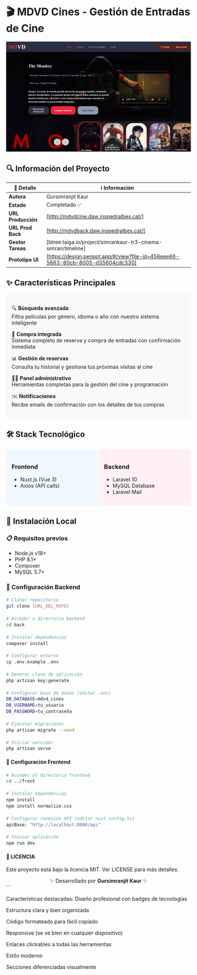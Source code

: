 # 🎬 MDVD Cines - Gestión de Entradas de Cine

![alt text](image.png)

## 🔍 Información del Proyecto

| 📌 Detalle          | ℹ️ Información |
|--------------------|---------------|
| **Autora**         | Gursimranjit Kaur |
| **Estado**         | Completado ✅ |
| **URL Producción** | [http://mdvdcine.daw.inspedralbes.cat/] |
| **URL Prod  Back** | [http://mdvdback.daw.inspedralbes.cat/] |
| **Gestor Tareas**  | [btree.taiga.io/project/simrankaur-tr3-cinema-simran/timeline] |
| **Prototipo UI**   | [https://design.penpot.app/#/view?file-id=456eee66-5663-80cb-8005-d35604cdc330] |

## ✨ Características Principales

<div style="background: #f8f9fa; padding: 15px; border-radius: 10px; margin: 15px 0;">
  
🔍 **Búsqueda avanzada**  
Filtra películas por género, idioma o año con nuestro sistema inteligente

🛒 **Compra integrada**  
Sistema completo de reserva y compra de entradas con confirmación inmediata

📊 **Gestión de reservas**  
Consulta tu historial y gestiona tus próximas visitas al cine

👨‍💼 **Panel administrativo**  
Herramientas completas para la gestión del cine y programación

✉️ **Notificaciones**  
Recibe emails de confirmación con los detalles de tus compras

</div>

## 🛠 Stack Tecnológico

<div style="display: flex; justify-content: space-between; margin: 20px 0;">

<div style="width: 48%; background: #f0f8ff; padding: 15px; border-radius: 10px;">

### **Frontend**
- Nuxt.js (Vue 3)
- Axios (API calls)

</div>

<div style="width: 48%; background: #fff0f5; padding: 15px; border-radius: 10px;">

### **Backend**
- Laravel 10
- MySQL Database
- Laravel Mail

</div>

</div>

## 🚀 Instalación Local

### 📋 Requisitos previos
- Node.js v18+
- PHP 8.1+
- Composer
- MySQL 5.7+

### 🔧 Configuración Backend

```bash
# Clonar repositorio
git clone [URL_DEL_REPO]

# Acceder a directorio backend
cd back

# Instalar dependencias
composer install

# Configurar entorno
cp .env.example .env

# Generar clave de aplicación
php artisan key:generate

# Configurar base de datos (editar .env)
DB_DATABASE=mdvd_cines
DB_USERNAME=tu_usuario
DB_PASSWORD=tu_contraseña

# Ejecutar migraciones
php artisan migrate --seed

# Iniciar servidor
php artisan serve
```

#### 🔧 Configuración Frontend

```bash
# Acceder al directorio frontend
cd ../front

# Instalar dependencias
npm install
npm install normalize.css

# Configurar conexión API (editar nuxt.config.ts)
apiBase: "http://localhost:8000/api"

# Iniciar aplicación
npm run dev

```

#### 📄 LICENCIA
Este proyecto está bajo la licencia MIT. Ver LICENSE para más detalles.

<div align="center"> ✨ Desarrollado por <b>Gursimranjit Kaur</b> ✨ </div> ```

Características destacadas:
Diseño profesional con badges de tecnologías

Estructura clara y bien organizada

Código formateado para fácil copiado

Responsive (se ve bien en cualquier dispositivo)

Enlaces clickables a todas las herramientas

Estilo moderno 

Secciones diferenciadas visualmente

